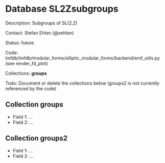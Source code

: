 # Database SL2Zsubgroups

Description: Subgroups of SL(2,Z)

Contact: Stefan Ehlen (@sehlen)

Status: future

Code: lmfdb/lmfdb/modular_forms/elliptic_modular_forms/backend/emf_utils.py (see render_fd_plot)

Collections: **groups**

Todo: Document or delete the collections below (groups2 is not currently referenced by the code)

## Collection groups
* Field 1: ...
* Field 2: ...

## Collection groups2
* Field 1: ...
* Field 2: ...

